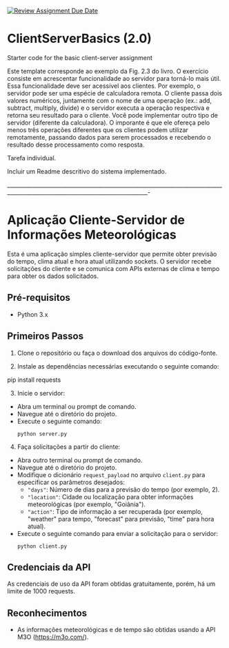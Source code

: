 [![Review Assignment Due Date](https://classroom.github.com/assets/deadline-readme-button-24ddc0f5d75046c5622901739e7c5dd533143b0c8e959d652212380cedb1ea36.svg)](https://classroom.github.com/a/pmCXrCMx)
# ClientServerBasics (2.0)
Starter code for the basic client-server assignment


Este template corresponde ao exemplo da Fig. 2.3 do livro. O exercício consiste em acrescentar funcionalidade ao servidor para torná-lo mais útil. Essa funcionalidade deve ser acessível aos clientes. Por exemplo, o servidor pode ser uma espécie de calculadora remota. O cliente passa dois valores numéricos, juntamente com o nome de uma operação (ex.: add, subtract, multiply, divide) e o servidor executa a operação respectiva e retorna seu resultado para o cliente. Você pode implementar outro tipo de servidor (diferente da calculadora). O imporante é que ele ofereça pelo menos três operações diferentes que os clientes podem utilizar remotamente, passando dados para serem processados e recebendo o resultado desse processamento como resposta.

Tarefa individual.

Incluir um Readme descritivo do sistema implementado.


_________________________________________________________________________________________________________________________________-

# Aplicação Cliente-Servidor de Informações Meteorológicas

Esta é uma aplicação simples cliente-servidor que permite obter previsão do tempo, clima atual e hora atual utilizando sockets. O servidor recebe solicitações do cliente e se comunica com APIs externas de clima e tempo para obter os dados solicitados.

## Pré-requisitos

- Python 3.x

## Primeiros Passos

1. Clone o repositório ou faça o download dos arquivos do código-fonte.

2. Instale as dependências necessárias executando o seguinte comando:

pip install requests


3. Inicie o servidor:
- Abra um terminal ou prompt de comando.
- Navegue até o diretório do projeto.
- Execute o seguinte comando:
  ```
  python server.py
  ```

4. Faça solicitações a partir do cliente:
- Abra outro terminal ou prompt de comando.
- Navegue até o diretório do projeto.
- Modifique o dicionário `request_payload` no arquivo `client.py` para especificar os parâmetros desejados:
  - `"days"`: Número de dias para a previsão do tempo (por exemplo, 2).
  - `"location"`: Cidade ou localização para obter informações meteorológicas (por exemplo, "Goiânia").
  - `"action"`: Tipo de informação a ser recuperada (por exemplo, "weather" para tempo, "forecast" para previsão, "time" para hora atual).
- Execute o seguinte comando para enviar a solicitação para o servidor:
  ```
  python client.py
  ```

## Credenciais da API

As credenciais de uso da API foram obtidas gratuitamente, porém, há um limite de 1000 requests.
## Reconhecimentos

- As informações meteorológicas e de tempo são obtidas usando a API M3O (https://m3o.com/).
